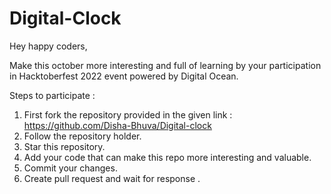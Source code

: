 # Digital-Clock

Hey happy coders,

Make this october more interesting and full of learning by your participation in Hacktoberfest 2022 event powered by Digital Ocean.

Steps to participate :
1. First fork the repository provided in the given link : https://github.com/Disha-Bhuva/Digital-clock
2. Follow the repository holder.
2. Star this repository.
3. Add your code that can make this repo more interesting and valuable.
4. Commit your changes.
5. Create pull request and wait for response .
